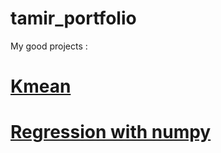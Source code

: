 # tamir_portfolio

My good projects :

# [Kmean](https://github.com/tamirgabgab/K-means-project)


# [Regression with numpy](https://github.com/tamirgabgab/Regression-with-numpy)
